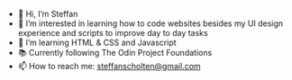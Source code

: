 - 👋 Hi, I’m Steffan
- 👀 I’m interested in learning how to code websites besides my UI design experience and scripts to improve day to day tasks
- 🌱 I’m learning HTML & CSS and Javascript
- 📚 Currently following The Odin Project Foundations
- 📫 How to reach me: steffanscholten@gmail.com

<!---
Steffan-S/Steffan-S is a ✨ special ✨ repository because its `README.md` (this file) appears on your GitHub profile.
You can click the Preview link to take a look at your changes.
--->

